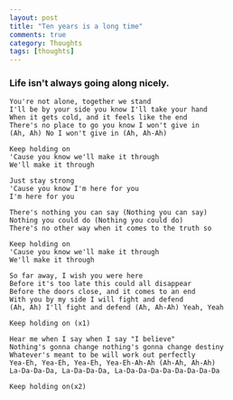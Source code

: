```yaml
---
layout: post
title: "Ten years is a long time"
comments: true
category: Thoughts
tags: [thoughts]
---
```


### Life isn't always going along nicely. 

	You're not alone, together we stand
	I'll be by your side you know I'll take your hand
	When it gets cold, and it feels like the end
	There's no place to go you know I won't give in
	(Ah, Ah) No I won't give in (Ah, Ah-Ah)

	Keep holding on
	'Cause you know we'll make it through
	We'll make it through

	Just stay strong
	'Cause you know I'm here for you
	I'm here for you

	There's nothing you can say (Nothing you can say)
	Nothing you could do (Nothing you could do)
	There's no other way when it comes to the truth so

	Keep holding on
	'Cause you know we'll make it through
	We'll make it through

	So far away, I wish you were here
	Before it's too late this could all disappear
	Before the doors close, and it comes to an end
	With you by my side I will fight and defend
	(Ah, Ah) I'll fight and defend (Ah, Ah-Ah) Yeah, Yeah

	Keep holding on (x1)

	Hear me when I say when I say "I believe"
	Nothing's gonna change nothing's gonna change destiny
	Whatever's meant to be will work out perfectly
	Yea-Eh, Yea-Eh, Yea-Eh, Yea-Eh-Ah-Ah (Ah-Ah, Ah-Ah)
	La-Da-Da-Da, La-Da-Da-Da, La-Da-Da-Da-Da-Da-Da-Da-Da

	Keep holding on(x2)
